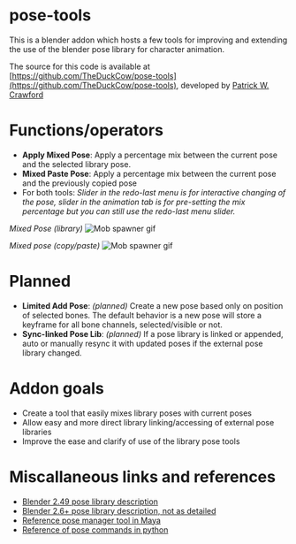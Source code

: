 # pose-tools
This is a blender addon which hosts a few tools for improving and extending the use of the blender pose library for character animation.

The source for this code is available at [https://github.com/TheDuckCow/pose-tools](https://github.com/TheDuckCow/pose-tools), developed by [Patrick W. Crawford](http://www.theduckcow.com)

# Functions/operators
- **Apply Mixed Pose**: Apply a percentage mix between the current pose and the selected library pose.
- **Mixed Paste Pose**: Apply a percentage mix between the current pose and the previously copied pose
- For both tools: *Slider in the redo-last menu is for interactive changing of the pose, slider in the animation tab is for pre-setting the mix percentage but you can still use the redo-last menu slider.*

*Mixed Pose (library)*
![Mob spawner gif](/libraryPoseMix.gif)

*Mixed pose (copy/paste)*
![Mob spawner gif](/pastePoseMix.gif)

# Planned
- **Limited Add Pose**: *(planned)* Create a new pose based only on position of selected bones. The default behavior is a new pose will store a keyframe for all bone channels, selected/visible or not.
- **Sync-linked Pose Lib**: *(planned)* If a pose library is linked or appended, auto or manually resync it with updated poses if the external pose library changed.

# Addon goals
- Create a tool that easily mixes library poses with current poses
- Allow easy and more direct library linking/accessing of external pose libraries
- Improve the ease and clarify of use of the library pose tools


# Miscallaneous links and references
- [Blender 2.49 pose library description](http://wiki.blender.org/index.php/Doc:2.4/Manual/Rigging/Posing/Pose_Library)
- [Blender 2.6+ pose library description, not as detailed](http://wiki.blender.org/index.php/Doc:2.6/Manual/Rigging/Posing/Pose_Library)
- [Reference pose manager tool in Maya](https://www.youtube.com/watch?v=e4MY8Ar0k7g)
- [Reference of pose commands in python](http://www.blender.org/api/blender_python_api_2_59_0/bpy.ops.pose.html)